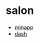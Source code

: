 # salon

- [minapp](https://github.com/cuihairu/salon-app)
- [dash](https://github.com/cuihairu/salon-dash)